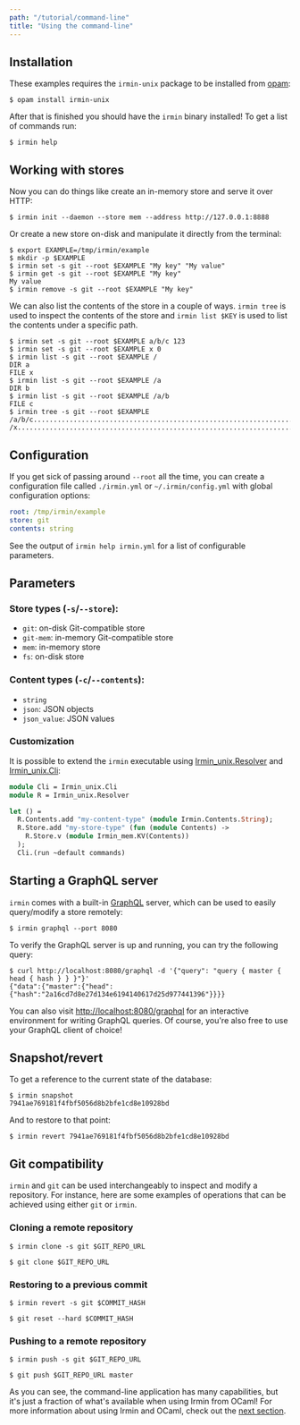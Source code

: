 ```yaml
---
path: "/tutorial/command-line"
title: "Using the command-line"
---
```


## Installation

These examples requires the `irmin-unix` package to be installed from [opam](https://github.com/ocaml/opam):

```shell
$ opam install irmin-unix
```

After that is finished you should have the `irmin` binary installed! To get a list of commands run:

```shell
$ irmin help
```

## Working with stores

Now you can do things like create an in-memory store and serve it over HTTP:

```shell
$ irmin init --daemon --store mem --address http://127.0.0.1:8888
```

Or create a new store on-disk and manipulate it directly from the terminal:

```shell
$ export EXAMPLE=/tmp/irmin/example
$ mkdir -p $EXAMPLE
$ irmin set -s git --root $EXAMPLE "My key" "My value"
$ irmin get -s git --root $EXAMPLE "My key"
My value
$ irmin remove -s git --root $EXAMPLE "My key"
```

We can also list the contents of the store in a couple of ways. `irmin tree` is used to inspect the contents of the store and `irmin list $KEY` is used to list the contents under a specific path.

```shell
$ irmin set -s git --root $EXAMPLE a/b/c 123
$ irmin set -s git --root $EXAMPLE x 0
$ irmin list -s git --root $EXAMPLE /
DIR a
FILE x
$ irmin list -s git --root $EXAMPLE /a
DIR b
$ irmin list -s git --root $EXAMPLE /a/b
FILE c
$ irmin tree -s git --root $EXAMPLE
/a/b/c...............................................................................123
/x.....................................................................................0
```

## Configuration

If you get sick of passing around `--root` all the time, you can create a configuration file called `./irmin.yml` or `~/.irmin/config.yml` with global configuration options:

```yaml
root: /tmp/irmin/example
store: git
contents: string
```

See the output of `irmin help irmin.yml` for a list of configurable parameters.

## Parameters

### Store types (`-s`/`--store`):

- `git`: on-disk Git-compatible store
- `git-mem`: in-memory Git-compatible store
- `mem`: in-memory store
- `fs`: on-disk store

### Content types (`-c`/`--contents`):

- `string`
- `json`: JSON objects
- `json_value`: JSON values

### Customization

It is possible to extend the `irmin` executable using [Irmin_unix.Resolver](https://mirage.github.io/irmin/irmin-unix/Irmin_unix/Resolver/index.html) and [Irmin_unix.Cli](https://mirage.github.io/irmin/irmin-unix/Irmin_unix/Cli/index.html):

```ocaml
module Cli = Irmin_unix.Cli
module R = Irmin_unix.Resolver

let () =
  R.Contents.add "my-content-type" (module Irmin.Contents.String);
  R.Store.add "my-store-type" (fun (module Contents) ->
    R.Store.v (module Irmin_mem.KV(Contents))
  );
  Cli.(run ~default commands)
```

## Starting a GraphQL server

`irmin` comes with a built-in [GraphQL](https://graphql.org) server, which can be used to easily query/modify a store remotely:

```shell
$ irmin graphql --port 8080
```

To verify the GraphQL server is up and running, you can try the following query:

```shell
$ curl http://localhost:8080/graphql -d '{"query": "query { master { head { hash } } }"}'
{"data":{"master":{"head":{"hash":"2a16cd7d8e27d134e6194140617d25d977441396"}}}}
```

You can also visit [http://localhost:8080/graphql](http://localhost:8080/graphql) for an interactive environment for writing GraphQL queries. Of course, you're also free to use your GraphQL client of choice!

## Snapshot/revert

To get a reference to the current state of the database:

```shell
$ irmin snapshot
7941ae769181f4fbf5056d8b2bfe1cd8e10928bd
```

And to restore to that point:

```shell
$ irmin revert 7941ae769181f4fbf5056d8b2bfe1cd8e10928bd
```

## Git compatibility

`irmin` and `git` can be used interchangeably to inspect and modify a repository. For instance, here are some examples of operations that can be achieved using either `git` or `irmin`.

### Cloning a remote repository

```shell
$ irmin clone -s git $GIT_REPO_URL
```

```shell
$ git clone $GIT_REPO_URL
```

### Restoring to a previous commit

```shell
$ irmin revert -s git $COMMIT_HASH
```

```shell
$ git reset --hard $COMMIT_HASH
```

### Pushing to a remote repository

```shell
$ irmin push -s git $GIT_REPO_URL
```

```shell
$ git push $GIT_REPO_URL master
```

As you can see, the command-line application has many capabilities, but it's just a fraction of what's available when using Irmin from OCaml! For more information about using Irmin and OCaml, check out the [next section](GettingStartedOCaml.html).

